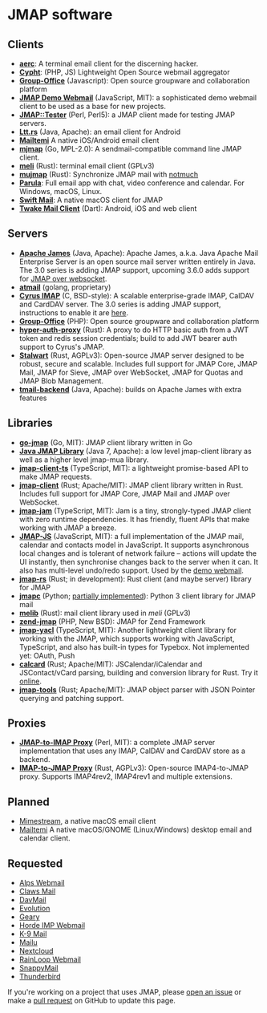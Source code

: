 # JMAP software

## Clients

* **[aerc](https://aerc-mail.org/)**: A terminal email client for the discerning hacker.
* **[Cypht](https://github.com/cypht-org/cypht)**: (PHP, JS) Lightweight Open Source webmail aggregator
* **[Group-Office](https://github.com/Intermesh/groupoffice)** (Javascript): Open source groupware and collaboration platform
* **[JMAP Demo Webmail](https://github.com/jmapio/jmap-demo-webmail)** (JavaScript, MIT): a sophisticated demo webmail client to be used as a base for new projects.
* **[JMAP::Tester](https://metacpan.org/pod/JMAP::Tester)** (Perl, Perl5): a JMAP client made for testing JMAP servers.
* **[Ltt.rs](https://codeberg.org/iNPUTmice/lttrs-android)** (Java, Apache): an email client for Android
* **[Mailtemi](https://mailtemi.com)** A native iOS/Android email client
* **[mjmap](https://git.sr.ht/~rockorager/mjmap)** (Go, MPL-2.0): A sendmail-compatible command line JMAP client.
* **[meli](https://meli.delivery)** (Rust): terminal email client (GPLv3)
* **[mujmap](https://github.com/elizagamedev/mujmap)** (Rust): Synchronize JMAP mail with [notmuch](https://notmuchmail.org)
* **[Parula](https://parula.beonex.com)**: Full email app with chat, video conference and calendar. For Windows, macOS, Linux.
* **[Swift Mail](https://swiftmail.io/)**: A native macOS client for JMAP
* **[Twake Mail Client](https://github.com/linagora/tmail-flutter)** (Dart): Android, iOS and web client

## Servers

* **[Apache James](http://james.apache.org/)** (Java, Apache): Apache James, a.k.a. Java Apache Mail Enterprise Server is an open source mail server written entirely in Java. The 3.0 series is adding JMAP support, upcoming 3.6.0 adds support for [JMAP over websocket](https://www.rfc-editor.org/rfc/rfc8887.html).
* **[atmail](https://www.atmail.com/blog/jmap-rfc-8620/)** (golang, proprietary)
* **[Cyrus IMAP](https://www.cyrusimap.org/imap/download/release-notes/3.0/x/3.0.3.html)** (C, BSD-style): A scalable enterprise-grade IMAP, CalDAV and CardDAV server. The 3.0 series is adding JMAP support, instructions to enable it are [here](https://www.cyrusimap.org/dev/imap/developer/jmap.html).
* **[Group-Office](https://github.com/Intermesh/groupoffice)** (PHP): Open source groupware and collaboration platform
* **[hyper-auth-proxy](https://crates.io/crates/hyper-auth-proxy)** (Rust): A proxy to do HTTP basic auth from a JWT token and redis session credentials; build to add JWT bearer auth support to Cyrus's JMAP.
* **[Stalwart](https://github.com/stalwartlabs/stalwart)** (Rust, AGPLv3): Open-source JMAP server designed to be robust, secure and scalable. Includes full support for JMAP Core, JMAP Mail, JMAP for Sieve, JMAP over WebSocket, JMAP for Quotas and JMAP Blob Management.
* **[tmail-backend](https://github.com/linagora/tmail-backend)** (Java, Apache): builds on Apache James with extra features

## Libraries

* **[go-jmap](https://sr.ht/~rockorager/go-jmap)** (Go, MIT): JMAP client library written in Go
* **[Java JMAP Library](https://codeberg.org/iNPUTmice/jmap/)** (Java 7, Apache): a low level jmap-client library as well as a higher level jmap-mua library.
* **[jmap-client-ts](https://github.com/OpenPaaS-Suite/jmap-client-ts)** (TypeScript, MIT): a lightweight promise-based API to make JMAP requests.
* **[jmap-client](https://github.com/stalwartlabs/jmap-client)** (Rust; Apache/MIT): JMAP client library written in Rust. Includes full support for JMAP Core, JMAP Mail and JMAP over WebSocket.
* **[jmap-jam](https://github.com/htunnicliff/jmap-jam)** (TypeScript, MIT): Jam is a tiny, strongly-typed JMAP client with zero runtime dependencies. It has friendly, fluent APIs that make working with JMAP a breeze.
* **[JMAP-JS](https://github.com/jmapio/jmap-js)** (JavaScript, MIT): a full implementation of the JMAP mail, calendar and contacts model in JavaScript. It supports asynchronous local changes and is tolerant of network failure – actions will update the UI instantly, then synchronise changes back to the server when it can. It also has multi-level undo/redo support. Used by the [demo webmail](https://github.com/jmapio/jmap-demo-webmail).
* **[jmap-rs](https://gitlab.com/jmap-rs/jmap-rs)** (Rust; in development): Rust client (and maybe server) library for JMAP
* **[jmapc](https://pypi.org/project/jmapc/)** (Python; [partially implemented](https://github.com/smkent/jmapc)): Python 3 client library for JMAP mail
* **[melib](https://meli.delivery)** (Rust): mail client library used in *meli* (GPLv3)
* **[zend-jmap](https://github.com/WikiSuite/zend-jmap)** (PHP, New BSD): JMAP for Zend Framework
* **[jmap-yacl](https://github.com/ilyhalight/jmap-yacl)** (TypeScript, MIT): Another lightweight client library for working with the JMAP, which supports working with JavaScript, TypeScript, and also has built-in types for Typebox. Not implemented yet: OAuth, Push
* **[calcard](https://github.com/stalwartlabs/calcard)** (Rust; Apache/MIT): JSCalendar/iCalendar and JSContact/vCard parsing, building and conversion library for Rust. Try it [online](https://convert.jmap.cloud/).
* **[jmap-tools](https://github.com/stalwartlabs/jmap-tools)** (Rust; Apache/MIT): JMAP object parser with JSON Pointer querying and patching support.

## Proxies
* **[JMAP-to-IMAP Proxy](https://github.com/jmapio/jmap-perl)** (Perl, MIT): a complete JMAP server implementation that uses any IMAP, CalDAV and CardDAV store as a backend.
* **[IMAP-to-JMAP Proxy](https://github.com/stalwartlabs/imap-to-jmap/)** (Rust, AGPLv3): Open-source IMAP4-to-JMAP proxy. Supports IMAP4rev2, IMAP4rev1 and multiple extensions.

## Planned

* [Mimestream](https://mimestream.com/), a native macOS email client
* [Mailtemi](https://mailtemi.com) A native macOS/GNOME (Linux/Windows) desktop email and calendar client.

## Requested

* [Alps Webmail](https://todo.sr.ht/~migadu/alps/174)
* [Claws Mail](https://www.thewildbeast.co.uk/claws-mail/bugzilla/show_bug.cgi?id=4057)
* [DavMail](https://github.com/mguessan/davmail/issues/365)
* [Evolution](https://gitlab.gnome.org/GNOME/evolution/-/issues/364)
* [Geary](https://gitlab.gnome.org/GNOME/geary/-/issues/327)
* [Horde IMP Webmail](https://bugs.horde.org/ticket/14683)
* [K-9 Mail](https://github.com/k9mail/k-9/issues/3272)
* [Mailu](https://github.com/Mailu/Mailu/issues/471)
* [Nextcloud](https://github.com/nextcloud/mail/issues/2931)
* [RainLoop Webmail](https://github.com/RainLoop/rainloop-webmail/issues/1378)
* [SnappyMail](https://github.com/the-djmaze/snappymail/issues/1550)
* [Thunderbird](https://bugzilla.mozilla.org/show_bug.cgi?id=1322991)

If you're working on a project that uses JMAP, please [open an issue](https://github.com/jmapio/jmap/issues) or make a [pull request](https://github.com/jmapio/jmap/pulls) on GitHub to update this page.
